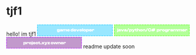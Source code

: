 # tjf1
hello! im tjf1
![developer](dev.png)
![programmer](prog.png)
![pxyzowner](pxyzowner.png)
readme update soon